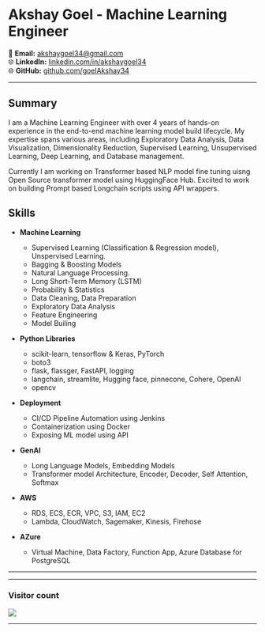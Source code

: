 # Akshay Goel - Machine Learning Engineer

📧 **Email:** akshaygoel34@gmail.com  
🌐 **LinkedIn:** [linkedin.com/in/akshaygoel34](https://www.linkedin.com/in/akshaygoel34)  
🌐 **GitHub:** [github.com/goelAkshay34](https://github.com/goelAkshay34)

---

## Summary

I am a Machine Learning Engineer with over 4 years of hands-on experience in the end-to-end machine learning model build lifecycle. My expertise spans various areas, including Exploratory Data Analysis, Data Visualization, Dimensionality Reduction, Supervised Learning, Unsupervised Learning, Deep Learning, and Database management.

Currently I am working on Transformer based NLP model fine tuning uisng Open Source transformer model using HuggingFace Hub. Exciited to work on building Prompt based Longchain scripts using API wrappers.

## Skills

- **Machine Learning**
  - Supervised Learning (Classification & Regression model), Unspervised Learning.
  - Bagging & Boosting Models
  - Natural Language Processing.
  - Long Short-Term Memory (LSTM)
  - Probability & Statistics
  - Data Cleaning, Data Preparation
  - Exploratory Data Analysis
  - Feature Engineering
  - Model Builing

- **Python Libraries**
  - scikit-learn, tensorflow & Keras, PyTorch
  - boto3
  - flask, flassger, FastAPI, logging
  - langchain, streamlite, Hugging face, pinnecone, Cohere, OpenAI
  - opencv

- **Deployment**
  - CI/CD Pipeline Automation using Jenkins
  - Containerization using Docker
  - Exposing ML model using API

- **GenAI**
  - Long Language Models, Embedding Models
  - Transformer model Architecture, Encoder, Decoder, Self Attention, Softmax

- **AWS**
  - RDS, ECS, ECR, VPC, S3, IAM, EC2
  -  Lambda, CloudWatch, Sagemaker, Kinesis, Firehose
  
- **AZure**
  - Virtual Machine, Data Factory, Function App, Azure Database for PostgreSQL
    


---
<hr>
<h3> Visitor count </h3>
<p align="left">
  <img src="https://profile-counter.glitch.me/akshaygoel34/count.svg" />
</p>
<hr>
